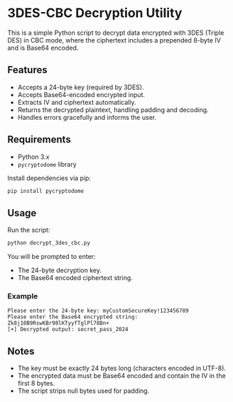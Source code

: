 # 3DES-CBC Decryption Utility

This is a simple Python script to decrypt data encrypted with 3DES (Triple DES) in CBC mode, where the ciphertext includes a prepended 8-byte IV and is Base64 encoded.

## Features
- Accepts a 24-byte key (required by 3DES).
- Accepts Base64-encoded encrypted input.
- Extracts IV and ciphertext automatically.
- Returns the decrypted plaintext, handling padding and decoding.
- Handles errors gracefully and informs the user.

## Requirements
- Python 3.x
- `pycryptodome` library

Install dependencies via pip:

```bash
pip install pycryptodome
```

## Usage
Run the script:

```bash
python decrypt_3des_cbc.py
```

You will be prompted to enter:
- The 24-byte decryption key.
- The Base64 encoded ciphertext string.

### Example
```plaintext
Please enter the 24-byte key: myCustomSecureKey!123456789
Please enter the Base64 encrypted string: Zk8j10B9RswKBr98lKTyyfTglPl78Bn+
[+] Decrypted output: secret_pass_2024
```

## Notes
- The key must be exactly 24 bytes long (characters encoded in UTF-8).
- The encrypted data must be Base64 encoded and contain the IV in the first 8 bytes.
- The script strips null bytes used for padding.
